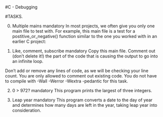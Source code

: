 #C - Debugging

#TASKS.

0. Multiple mains
 mandatory In most projects, we often give you only one main file to test with. For example, this main file is a test for a postitive_or_negative() function similar to the one you worked with in an earlier C project:

1. Like, comment, subscribe
 mandatory Copy this main file. Comment out (don’t delete it!) the part of the code that is causing the output to go into an infinite loop.

Don’t add or remove any lines of code, as we will be checking your line count. You are only allowed to comment out existing code. You do not have to compile with -Wall -Werror -Wextra -pedantic for this task.

2. 0 > 972?
 mandatory This program prints the largest of three integers.

3. Leap year
 mandatory This program converts a date to the day of year and determines how many days are left in the year, taking leap year into consideration.

